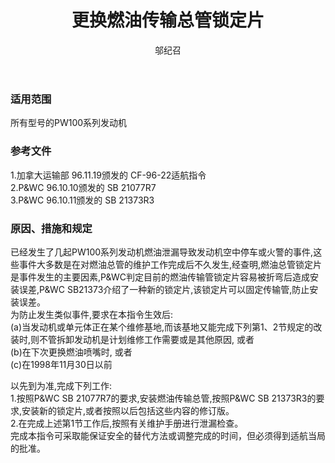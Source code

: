 ﻿---
amendno: 39-1831  
cadno: CAD1997-DHC8-01  
title: 更换燃油传输总管锁定片  
publishdate: 1997-01-23  
effdate: 1997-01-23  
acmodels: ["DHC8"]  
tags: []  
engs: ["PW100"]  
pns: []  
mfrs: ["DH","PW"]  
admins: 华东管理局  
author: 邬纪召  
---
  
### 适用范围  
所有型号的PW100系列发动机  
  
<!--more-->  
### 参考文件  
  1.加拿大运输部 96.11.19颁发的 CF-96-22适航指令  
  2.P&WC 96.10.10颁发的 SB 21077R7  
  3.P&WC 96.10.11颁发的 SB 21373R3  
  
### 原因、措施和规定  

  已经发生了几起PW100系列发动机燃油泄漏导致发动机空中停车或火警的事件,这些事件大多数是在对燃油总管的维护工作完成后不久发生,经查明,燃油总管锁定片是事件发生的主要因素,P&WC判定目前的燃油传输管锁定片容易被折弯后造成安装误差,P&WC SB21373介绍了一种新的锁定片,该锁定片可以固定传输管,防止安装误差。  
为防止发生类似事件,要求在本指令生效后:  
  (a)当发动机或单元体正在某个维修基地,而该基地又能完成下列第1、2节规定的改装时,则不管拆卸发动机是计划维修工作需要或是其他原因, 或者  
(b)在下次更换燃油喷嘴时, 或者  
  (c)在1998年11月30日以前  
  
以先到为准,完成下列工作:  
  1.按照P&WC SB 21077R7的要求,安装燃油传输总管,按照P&WC SB 21373R3的要求,安装新的锁定片,或者按照以后包括这些内容的修订版。  
  2.在完成上述第1节工作后,按照有关维护手册进行泄漏检查。  
  完成本指令可采取能保证安全的替代方法或调整完成的时间，但必须得到适航当局的批准。  
